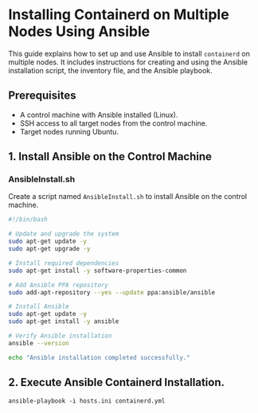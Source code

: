 # Installing Containerd on Multiple Nodes Using Ansible

This guide explains how to set up and use Ansible to install `containerd` on multiple nodes. It includes instructions for creating and using the Ansible installation script, the inventory file, and the Ansible playbook.

## Prerequisites

- A control machine with Ansible installed (Linux).
- SSH access to all target nodes from the control machine.
- Target nodes running Ubuntu.

## 1. Install Ansible on the Control Machine

### AnsibleInstall.sh

Create a script named `AnsibleInstall.sh` to install Ansible on the control machine.

```bash
#!/bin/bash

# Update and upgrade the system
sudo apt-get update -y
sudo apt-get upgrade -y

# Install required dependencies
sudo apt-get install -y software-properties-common

# Add Ansible PPA repository
sudo add-apt-repository --yes --update ppa:ansible/ansible

# Install Ansible
sudo apt-get update -y
sudo apt-get install -y ansible

# Verify Ansible installation
ansible --version

echo "Ansible installation completed successfully."
```

## 2. Execute Ansible Containerd Installation.
`ansible-playbook -i hosts.ini containerd.yml`

